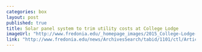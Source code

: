 ```yaml
---
categories: box
layout: post
published: true
title: Solar panel system to trim utility costs at College Lodge
imageUrl: "http://www.fredonia.edu/_homepage_images/2015_College-Lodge-Solar-Panels.jpg"
link: "http://www.fredonia.edu/news/ArchivesSearch/tabid/1101/ctl/ArticleView/mid/1878/articleId/5446/Solar_panel_system_to_trim_utility_costs_at_College_Lodge.aspx"
---
```



